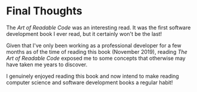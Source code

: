 # Final Thoughts

The *Art of Readable Code* was an interesting read. It was the first software development book I ever read, but it certainly won't be the last!

Given that I've only been working as a professional developer for a few months as of the time of reading this book (November 2019), reading *The Art of Readable Code* exposed me to some concepts that otherwise may have taken me years to discover.

I genuinely enjoyed reading this book and now intend to make reading computer science and software development books a regular habit!